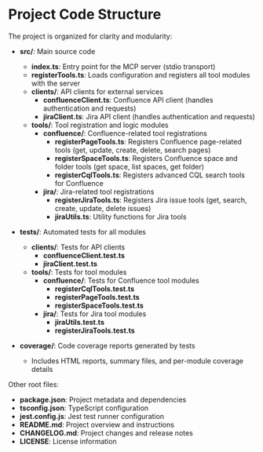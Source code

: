 # Project Code Structure

The project is organized for clarity and modularity:

- **src/**: Main source code
  - **index.ts**: Entry point for the MCP server (stdio transport)
  - **registerTools.ts**: Loads configuration and registers all tool modules with the server
  - **clients/**: API clients for external services
    - **confluenceClient.ts**: Confluence API client (handles authentication and requests)
    - **jiraClient.ts**: Jira API client (handles authentication and requests)
  - **tools/**: Tool registration and logic modules
    - **confluence/**: Confluence-related tool registrations
      - **registerPageTools.ts**: Registers Confluence page-related tools (get, update, create, delete, search pages)
      - **registerSpaceTools.ts**: Registers Confluence space and folder tools (get space, list spaces, get folder)
      - **registerCqlTools.ts**: Registers advanced CQL search tools for Confluence
    - **jira/**: Jira-related tool registrations
      - **registerJiraTools.ts**: Registers Jira issue tools (get, search, create, update, delete issues)
      - **jiraUtils.ts**: Utility functions for Jira tools

- **tests/**: Automated tests for all modules
  - **clients/**: Tests for API clients
    - **confluenceClient.test.ts**
    - **jiraClient.test.ts**
  - **tools/**: Tests for tool modules
    - **confluence/**: Tests for Confluence tool modules
      - **registerCqlTools.test.ts**
      - **registerPageTools.test.ts**
      - **registerSpaceTools.test.ts**
    - **jira/**: Tests for Jira tool modules
      - **jiraUtils.test.ts**
      - **registerJiraTools.test.ts**

- **coverage/**: Code coverage reports generated by tests
  - Includes HTML reports, summary files, and per-module coverage details

Other root files:
- **package.json**: Project metadata and dependencies
- **tsconfig.json**: TypeScript configuration
- **jest.config.js**: Jest test runner configuration
- **README.md**: Project overview and instructions
- **CHANGELOG.md**: Project changes and release notes
- **LICENSE**: License information
